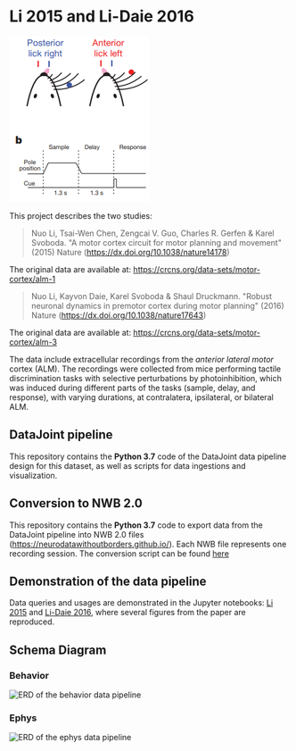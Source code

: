 # Li 2015 and Li-Daie 2016

![ALM Recordings](./images/alm1.png)

This project describes the two studies:

>Nuo Li, Tsai-Wen Chen, Zengcai V. Guo, Charles R. Gerfen & Karel Svoboda. "A motor cortex circuit for motor planning and movement" (2015) Nature (https://dx.doi.org/10.1038/nature14178)

The original data are available at: https://crcns.org/data-sets/motor-cortex/alm-1

>Nuo Li, Kayvon Daie, Karel Svoboda & Shaul Druckmann. "Robust neuronal dynamics in premotor cortex during motor planning" (2016) Nature (https://dx.doi.org/10.1038/nature17643)

The original data are available at: https://crcns.org/data-sets/motor-cortex/alm-3

The data include extracellular recordings from the *anterior lateral motor* cortex (ALM).  The recordings were collected from mice performing tactile discrimination tasks with selective perturbations by photoinhibition, which was induced during different parts of the tasks (sample, delay, and response), with varying durations, at contralatera, ipsilateral, or bilateral ALM.  
 

## DataJoint pipeline 
This repository contains the **Python 3.7** code of the DataJoint data pipeline design for this dataset, as well as scripts for data ingestions and visualization.

## Conversion to NWB 2.0
This repository contains the **Python 3.7** code to export data from the DataJoint pipeline into NWB 2.0 files (https://neurodatawithoutborders.github.io/).
Each NWB file represents one recording session. The conversion script can be found [here](scripts/datajoint_to_nwb.py)

## Demonstration of the data pipeline
Data queries and usages are demonstrated in the Jupyter notebooks: [Li 2015](notebooks/Li-2015-demo.ipynb) and [Li-Daie 2016](notebooks/Li-Daie-2016-Demo.ipynb), where several figures from the paper are reproduced. 

## Schema Diagram

### Behavior
![ERD of the behavior data pipeline](images/behavior_erd.png)

### Ephys
![ERD of the ephys data pipeline](images/ephys_erd.png)

